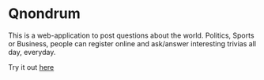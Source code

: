 # Qnondrum

This is a web-application to post questions about the world. 
Politics, Sports or Business, people can register online and ask/answer interesting trivias all day, everyday. 

Try it out [here](https://qnondrum.pythonanywhere.com)

